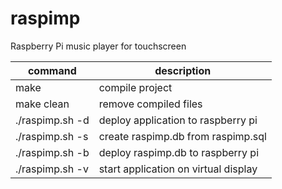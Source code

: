 # raspimp

Raspberry Pi music player for touchscreen

| command | description |
| - | - |
| make | compile project |
| make clean | remove compiled files |
| ./raspimp.sh -d | deploy application to raspberry pi |
| ./raspimp.sh -s | create raspimp.db from raspimp.sql |
| ./raspimp.sh -b | deploy raspimp.db to raspberry pi |
| ./raspimp.sh -v | start application on virtual display |
